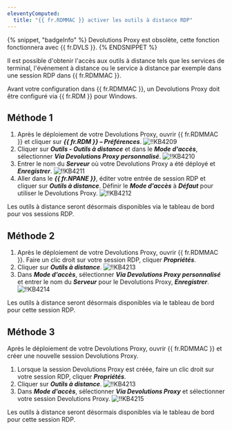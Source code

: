 ```yaml
---
eleventyComputed:
  title: "{{ fr.RDMMAC }} activer les outils à distance RDP"
---
```

{% snippet, "badgeInfo" %}
Devolutions Proxy est obsolète, cette fonction fonctionnera avec {{ fr.DVLS }}.
{% ENDSNIPPET %}

Il est possible d'obtenir l'accès aux outils à distance tels que les services de terminal, l'événement à distance ou le service à distance par exemple dans une session RDP dans {{ fr.RDMMAC }}.

Avant votre configuration dans {{ fr.RDMMAC }}, un Devolutions Proxy doit être configuré via {{ fr.RDM }} pour Windows.

## Méthode 1

1. Après le déploiement de votre Devolutions Proxy, ouvrir {{ fr.RDMMAC }} et cliquer sur ***{{ fr.RDM }} – Préférences***.
![!!KB4209](https://cdnweb.devolutions.net/docs/docs_en_kb_KB4209.png)
1. Cliquer sur ***Outils - Outils à distance*** et dans le ***Mode d'accès***, sélectionner ***Via Devolutions Proxy personnalisé***.
![!!KB4210](https://cdnweb.devolutions.net/docs/docs_en_kb_KB4210.png)
1. Entrer le nom du ***Serveur*** où votre Devolutions Proxy a été déployé et ***Enregistrer***.
![!!KB4211](https://cdnweb.devolutions.net/docs/docs_en_kb_KB4211.png)
1. Aller dans le ***{{ fr.NPANE }}***, éditer votre entrée de session RDP et cliquer sur ***Outils à distance***. Définir le ***Mode d'accès*** à ***Défaut*** pour utiliser le Devolutions Proxy.
![!!KB4212](https://cdnweb.devolutions.net/docs/docs_en_kb_KB4212.png)

Les outils à distance seront désormais disponibles via le tableau de bord pour vos sessions RDP.

## Méthode 2

1. Après le déploiement de votre Devolutions Proxy, ouvrir {{ fr.RDMMAC }}. Faire un clic droit sur votre session RDP, cliquer ***Propriétés***.
1. Cliquer sur ***Outils à distance***.
![!!KB4213](https://cdnweb.devolutions.net/docs/docs_en_kb_KB4213.png)
1. Dans ***Mode d'accès***, sélectionner ***Via Devolutions Proxy personnalisé*** et entrer le nom du ***Serveur*** pour le Devolutions Proxy, ***Enregistrer***.
![!!KB4214](https://cdnweb.devolutions.net/docs/docs_en_kb_KB4214.png)

Les outils à distance seront désormais disponibles via le tableau de bord pour cette session RDP.

## Méthode 3

Après le déploiement de votre Devolutions Proxy, ouvrir {{ fr.RDMMAC }} et créer une nouvelle session Devolutions Proxy.

1. Lorsque la session Devolutions Proxy est créée, faire un clic droit sur votre session RDP, cliquer ***Propriétés***.
1. Cliquer sur ***Outils à distance***.
![!!KB4213](https://cdnweb.devolutions.net/docs/docs_en_kb_KB4213.png)
1. Dans ***Mode d'accès***, sélectionner ***Via Devolutions Proxy*** et sélectionner votre session Devolutions Proxy.
![!!KB4215](https://cdnweb.devolutions.net/docs/docs_en_kb_KB4215.png)

Les outils à distance seront désormais disponibles via le tableau de bord pour cette session RDP.
